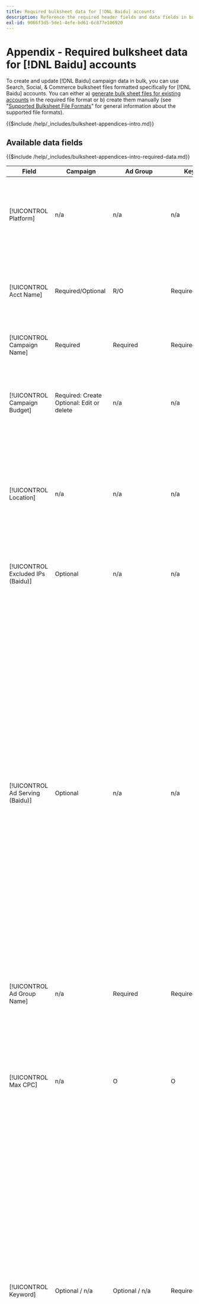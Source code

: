 ```yaml
---
title: Required bulksheet data for [!DNL Baidu] accounts
description: Reference the required header fields and data fields in bulksheets for [!DNL Baidu] accounts.
exl-id: 9066f3d5-5de1-4efe-bd61-6c877e106920
---
```

# Appendix - Required bulksheet data for [!DNL Baidu] accounts

To create and update [!DNL Baidu] campaign data in bulk, you can use Search, Social, & Commerce bulksheet files formatted specifically for [!DNL Baidu] accounts. You can either a) [generate bulk sheet files for existing accounts](../bulksheet-download.md) in the required file format or b) create them manually (see "[Supported Bulksheet File Formats](bulksheet-file-formats.md)" for general information about the supported file formats).

{{$include /help/_includes/bulksheet-appendices-intro.md}}

<!-- Hiding because this is probably too long a list to be useful.

## Available header fields

Platform,Acct Name,Campaign Name,Campaign Budget,Location,Excluded IPs (Baidu), Ad Serving (Baidu),Ad Group Name,Max CPC,Keyword,Match Type,Ad Title,Description Line 1,Description Line 2,Display URL,Base URL,Destination URL,Custom URL Param,Campaign Status,Ad Group Status,Keyword Status,Ad Status,Location Status,[Advertiser-specific Label Classification],Campaign ID,Ad Group ID,Keyword ID,Ad ID,AMO ID,Error Message

{{$include /help/_includes/bulksheet-headers-note.md}}

-->

## Available data fields

{{$include /help/_includes/bulksheet-appendices-intro-required-data.md}}

| Field | Campaign | Ad Group | Keyword | Text Ad | Location Target | Description |
|----|----|----|----|----|----|----|
| [!UICONTROL Platform] | n/a | n/a | n/a | n/a | n/a | (Included in generated bulksheets for information purposes) The ad platform. Required unless each row includes an AMO ID for the entity. |
| [!UICONTROL Acct Name] | Required/Optional | R/O | Required/Optional | Required/Optional | Required/Optional | (Included in generated bulksheets for information purposes) The ad platform. Required unless each row includes an AMO ID for the entity. |
| [!UICONTROL Campaign Name] | Required | Required | Required | Required | Required | The unique name that identifies a campaign for an account. |
| [!UICONTROL Campaign Budget] | Required: Create<br>Optional: Edit or delete | n/a | n/a | n/a | n/a | A daily spending limit for the campaign, with or without monetary symbols and punctuation. This value overrides but can't exceed the account budget. |
| [!UICONTROL Location] | n/a | n/a | n/a | n/a | Required | A geographical location at which to place ads for the campaign. To exclude a location, prefix the location with a minus sign (`-`). If you don't enter specific values for the campaign, all locations are targeted. |
| [!UICONTROL Excluded IPs (Baidu)] | Optional | n/a | n/a | n/a | n/a | IP addresses of websites on which your ads shouldn't be displayed. Separate multiple values with commas. |
| [!UICONTROL Ad Serving (Baidu)] | Optional | n/a | n/a | n/a | n/a | How often to deliver your active ads in relation to one another within an ad group:<ul><li><i>Rotate</i> (the default for new campaigns): Each of your ads enters the ad auction an approximately equal number of times, allowing Search, Social, & Commerce to score your ads not only on click-through rate but also on conversions.</li><li><i>Optimize:</i> The ad network favors ads that have a combination of a high click-through rate and a high quality score. These ads enter the ad auction more often, and over time a single ad is favored. This result may be inconsistent with your business and optimization objectives.</li></ul> |
| [!UICONTROL Ad Group Name] | n/a | Required | Required | Required | n/a | The unique name that identifies an ad group. |
| [!UICONTROL Max CPC] | n/a | O | O | n/a | n/a | The maximum cost per click (CPC), which is the highest amount you will pay for an ad click on the search network, with or without monetary symbols and punctuation. You can set values for ad groups and keywords. The default for a new keyword is inherited from the ad group level. |
| [!UICONTROL Keyword] | Optional / n/a | Optional / n/a | Required | n/a | n/a | The keyword string.<br><br>To exclude a keyword at the ad group or campaign level, set the [!UICONTROL Match Type] to [!UICONTROL Negative]. If the row includes the ad group name, the keyword is excluded for the ad group. If the row doesn't include the ad group name, the keyword is excluded for the entire campaign.<br><br><b>Note:</b>Changing a Baidu keyword deletes the existing keyword and creates a new one with a new keyword ID. You can change the match type, however, without deleting the existing keyword. |
| [!UICONTROL Match Type] | Optional / n/a | Optional / n/a | Optional: Create<br>Required/Optional: Edit or delete | n/a | n/a | The keyword matching option for the keyword: <i>[!UICONTROL Broad]</i>, <i>[!UICONTROL Exact]</i>, <i>[!UICONTROL Phrase]</i>, <i>[!UICONTROL Negative Broad]</i>, or <i>[!UICONTROL Negative Exact]</i>. Define negative keywords at the campaign level or ad group level.<br><br>For new keywords, the default is <i>[!UICONTROL Broad]</i>. A value for either the match type or keyword ID is required only to edit a keyword with multiple match types.<br><br><b>Note:</b>You can change the match type for a [!DNL Baidu] keyword without deleting the existing keyword. |
| [!UICONTROL Ad Title] | n/a | n/a | n/a | Required | n/a | The headline of an ad. The maximum length is 14 double-byte or 28 single-byte characters.<br><br><b>Note:</b> Changing the ad copy deletes the existing ad and creates a new ad with the same properties. |
| [!UICONTROL Description Line 1] | n/a | n/a | n/a | Required | n/a | The first line of the body of an ad. The minimum length is four double-byte or eight single-byte characters, and the maximum length is 20 double-byte or 40 single-byte characters.<br><br><b>Note:</b> Changing the ad copy deletes the existing ad and creates a new ad with the same properties. |
| [!UICONTROL Description Line 2] | n/a | n/a | n/a | Required | n/a | The second line of the body of an ad. The minimum length is four double-byte or eight single-byte characters, and the maximum length is 20 double-byte or 40 single-byte characters.<br><br><b>Note:</b> Changing the ad copy deletes the existing ad and creates a new ad with the same properties. |
| [!UICONTROL Display URL] | n/a | n/a | n/a | Required | n/a | The URL displayed in an ad. The maximum length is 35 single-byte characters. |
| [!UICONTROL Base URL] | n/a | n/a | Optional | Required | n/a | The landing page URL to which end users are taken when they click your ad, including any append parameters configured for the campaign or account.<br><br>Base/final URLs at the keyword level override URLs at the ad level and higher. |
| [!UICONTROL Destination URL] | n/a | n/a | n/a | n/a | n/a | (Included in generated bulksheets for information purposes; not posted to the ad network) For accounts with destination URLs, this value is the URL that links an ad to a base URL/landing page on the advertiser's website (sometimes via another site that tracks the click and then redirects the user to the landing page). It includes any append parameters configured for the Search, Social, & Commerce campaign or account. If you generated tracking URLs, this value is based on the tracking parameters in your account settings and campaign settings. If you appended ad network-specific parameters, they may be replaced with the equivalent parameters for Search, Social, & Commerce.<br><br>For accounts with final URLs, this column shows the same value as the [!UICONTROL Base URL/Final URL column]. |
| [!UICONTROL Custom URL Param] | n/a | n/a | Optional | Optional | n/a | Data to substitute for the `{custom_code}` dynamic variable when the variable is included in the tracking parameters for the search account or campaign settings. To insert the custom value in the tracking URL, upload the bulksheet file using the [!UICONTROL Generate Tracking URLs] option. |
| [!UICONTROL Campaign Status] | Optional: Create or edit<br>Required: Delete | n/a | n/a | n/a | n/a | The display status of the campaign: <i>[!UICONTROL Active]</i>, <i>[!UICONTROL Paused]</i>, or <i>[!UICONTROL Deleted]</i> (existing campaigns only). The default for new campaigns is <i>[!UICONTROL Active]</i>. To delete an active or paused campaign, enter the value "[!UICONTROL Deleted]". |
| [!UICONTROL Ad Group Status] | n/a | Optional: Create or edit<br>Required: Delete | n/a | n/a | n/a | The display status of the ad group: <i>[!UICONTROL Active]</i>, <i>[!UICONTROL Paused]</i>, or <i>[!UICONTROL Deleted]</i> (existing ad groups only). The default for new ad groups is <i>[!UICONTROL Active]</i>. To delete an active or paused ad group, enter the value "[!UICONTROL Deleted]". |
| [!UICONTROL Keyword Status] | n/a | n/a | Optional: Create or edit<br>Required: Delete | n/a | n/a | The display status of the keyword: <i>[!UICONTROL Active]</i>, <i>[!UICONTROL Deleted]</i> (existing keywords only), <i>[!UICONTROL Inactive]</i> (not editable), <i>[!UICONTROL Paused]</i> (existing keywords only), or <i>[!UICONTROL Pending]</i>(not editable). The default for new keywords is <i>[!UICONTROL Active]</i>.<br><br>To delete a keyword, enter the value <i>[!UICONTROL Deleted]</i>. |
| [!UICONTROL Ad Status] | n/a | n/a | n/a | Optional: Create or edit<br>Required: Delete | n/a | The display status of the ad: <i>[!UICONTROL Active]</i>(the default for new ads), <i>[!UICONTROL Deleted]</i> (existing ads only), <i>[!UICONTROL Disapproved]</i> (not editable), <i>[!UICONTROL Inactive]</i> (not editable), <i>[!UICONTROL Paused]</i>, or <i>[!UICONTROL Pending (not editable)]</i>.<br><br>To delete an ad, enter the value <i>[!UICONTROL Deleted]</i>. |
| [!UICONTROL Location Status] | n/a | n/a | n/a | n/a | Optional: Create or edit<br>Required: Delete | The status of the location target: <i>[!UICONTROL Active]</i> or <i>[!UICONTROL Deleted] (existing locations only). The default for new locations is <i>[!UICONTROL Active]. To delete an active location, enter the value <i>[!UICONTROL Deleted]. |
| \[Advertiser-specific Label Classification\] | Optional | Optional | Optional | Optional | n/a | (Named for an advertiser-specific label classification, such as "Color" for a label classification called Color) A value for the specified classification that is associated with the entity. You can include only one value per  classification per entity (such as "red" for the "Color" label classification for Campaign A). The maximum length is 100 characters, and the value can include ASCII and non-ASCII characters.<br><br>Label classifications and their label values are applied to all child components; new components that are added later are automatically associated with the label. <br><br>The classification name and the classification value aren't case-sensitive. |
| [!UICONTROL Constraints] | Optional | Optional | Optional | n/a | n/a | A constraint that's assigned to the entity. You can assign only one constraint per entity.<br><br>Constraints are inherited by child entities, so you don't need to enter values for child entities unless you want to override the inherited values. |
| [!UICONTROL Campaign ID] | n/a: Create<br>Required/Optional: Edit and delete | Optional | Optional | Optional | n/a | The unique ID that identifies an existing campaign. In CSV and TSV files, it must be preceded by a single quote (').[^1] Required only when you change the campaign name, unless the row includes an AMO ID for the campaign. |
| [!UICONTROL Ad Group ID] | n/a | n/a: Create<br>Required/Optional: Edit and delete | Optional | Optional | n/a | The unique ID that identifies an existing ad group. In CSV and TSV files, it must be preceded by a single quote (').[^1] Required only when you change the ad group name, unless the row includes an AMO ID for the ad group. |
| [!UICONTROL Keyword ID] | n/a | n/a | n/a: Create<br>Required/Optional: Edit and delete | n/a | n/a | The unique ID that identifies an existing keyword. In CSV and TSV files, it must be preceded by a single quote (').[^1] Required only when you change the keyword name, unless the row includes a) sufficient property columns to identify the keyword or b) an AMO ID. |
| [!UICONTROL Ad ID] | n/a | n/a | n/a | n/a: Create<br>Required/Optional: Edit and delete | n/a | The unique ID that identifies an existing keyword. In CSV and TSV files, it must be preceded by a single quote (').[^1] Required only when you change the keyword name, unless the row includes a) sufficient property columns to identify the keyword or b) an AMO ID. |
| [!UICONTROL AMO ID] | n/a: Create<br>Optional: Edit and delete | n/a: Create<br>Optional: Edit and delete | n/a: Create<br>Optional: Edit and delete | n/a: Create<br>Optional: Edit and delete | n/a: Create<br>Optional: Edit and delete | (In generated bulksheets) An [!DNL Adobe]-generated unique identifier for a synced entity. For responsive search ads, the AMO ID is required to edit or delete ads unless you include the [!UICONTROL Ad ID]. To edit data for all other entity types with an AMO ID, the AMO ID is required to edit or delete the data unless you include the entity ID and parent entity ID.<br><br>Search, Social, & Commerce uses the value to determine the correct identity to edit but doesn't post the ID to the ad network. |
| [!UICONTROL EF Error Message] | n/a | n/a | n/a | n/a | n/a | (Included in generated bulksheets for information purposes) Placeholder for displaying error messages from Search, Social, & Commerce regarding data in the row; error messages are included in [!UICONTROL EF Errors] files. This value isn't posted to the ad network.|
| [!UICONTROL SE Error Message] | n/a | n/a | n/a | n/a | n/a | (Included in generated bulksheets for information purposes) Placeholder for displaying error messages from the ad network regarding data in the row; error messages are included in [!UICONTROL SE Errors] files. This value isn't posted to the ad network. |

[^1]: Excel converts large numbers to scientific notation (such as 2.12E+09 for 2115585666) when it opens the file. To view digits in the standard notation, select any cell in the column and click inside the formula bar.

>[!MORELIKETHIS]
>
>* [Appendix - Bulksheet errors](../bulksheet-errors.md)
>* [Operations you can perform in bulksheets](bulksheet-operations.md)
>* [Supported bulksheet file formats](bulksheet-file-formats.md)
>* [Download/Create a bulksheet file](../bulksheet-download.md)
>* [Click-tracking formats for [!DNL Naver]](/help/search-social-commerce/tracking/formats-click-tracking-naver.md)
>* [Upload a bulksheet file or corrected error file](../bulksheet-upload.md)
